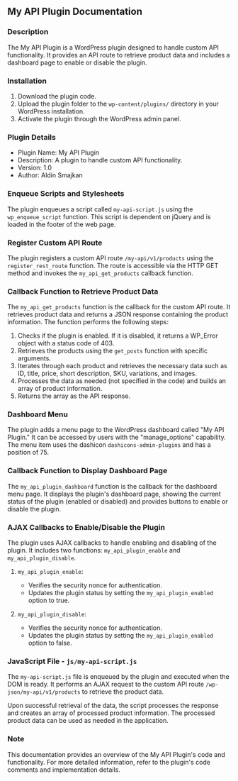 ## My API Plugin Documentation

### Description
The My API Plugin is a WordPress plugin designed to handle custom API functionality. It provides an API route to retrieve product data and includes a dashboard page to enable or disable the plugin.

### Installation
1. Download the plugin code.
2. Upload the plugin folder to the `wp-content/plugins/` directory in your WordPress installation.
3. Activate the plugin through the WordPress admin panel.

### Plugin Details
- Plugin Name: My API Plugin
- Description: A plugin to handle custom API functionality.
- Version: 1.0
- Author: Aldin Smajkan

### Enqueue Scripts and Stylesheets
The plugin enqueues a script called `my-api-script.js` using the `wp_enqueue_script` function. This script is dependent on jQuery and is loaded in the footer of the web page.

### Register Custom API Route
The plugin registers a custom API route `/my-api/v1/products` using the `register_rest_route` function. The route is accessible via the HTTP GET method and invokes the `my_api_get_products` callback function.

### Callback Function to Retrieve Product Data
The `my_api_get_products` function is the callback for the custom API route. It retrieves product data and returns a JSON response containing the product information. The function performs the following steps:

1. Checks if the plugin is enabled. If it is disabled, it returns a WP_Error object with a status code of 403.
2. Retrieves the products using the `get_posts` function with specific arguments.
3. Iterates through each product and retrieves the necessary data such as ID, title, price, short description, SKU, variations, and images.
4. Processes the data as needed (not specified in the code) and builds an array of product information.
5. Returns the array as the API response.

### Dashboard Menu
The plugin adds a menu page to the WordPress dashboard called "My API Plugin." It can be accessed by users with the "manage_options" capability. The menu item uses the dashicon `dashicons-admin-plugins` and has a position of 75.

### Callback Function to Display Dashboard Page
The `my_api_plugin_dashboard` function is the callback for the dashboard menu page. It displays the plugin's dashboard page, showing the current status of the plugin (enabled or disabled) and provides buttons to enable or disable the plugin.

### AJAX Callbacks to Enable/Disable the Plugin
The plugin uses AJAX callbacks to handle enabling and disabling of the plugin. It includes two functions: `my_api_plugin_enable` and `my_api_plugin_disable`.

1. `my_api_plugin_enable`:
   - Verifies the security nonce for authentication.
   - Updates the plugin status by setting the `my_api_plugin_enabled` option to true.

2. `my_api_plugin_disable`:
   - Verifies the security nonce for authentication.
   - Updates the plugin status by setting the `my_api_plugin_enabled` option to false.

### JavaScript File - `js/my-api-script.js`
The `my-api-script.js` file is enqueued by the plugin and executed when the DOM is ready. It performs an AJAX request to the custom API route `/wp-json/my-api/v1/products` to retrieve the product data.

Upon successful retrieval of the data, the script processes the response and creates an array of processed product information. The processed product data can be used as needed in the application.

### Note
This documentation provides an overview of the My API Plugin's code and functionality. For more detailed information, refer to the plugin's code comments and implementation details.
